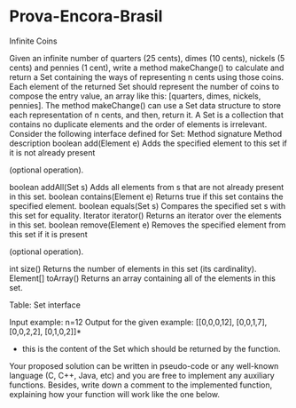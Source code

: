 # Prova-Encora-Brasil

Infinite Coins

Given an infinite number of quarters (25 cents), dimes (10 cents), nickels (5 cents) and pennies (1
cent), write a method makeChange() to calculate and return a Set containing the ways of
representing n cents using those coins. Each element of the returned Set should represent the
number of coins to compose the entry value, an array like this: [quarters, dimes,
nickels, pennies].
The method makeChange() can use a Set data structure to store each representation of n cents,
and then, return it. A Set is a collection that contains no duplicate elements and the order of
elements is irrelevant. Consider the following interface defined for Set:
Method signature Method description
boolean add(Element e) Adds the specified element to this set if it is not already present

(optional operation).

boolean addAll(Set s) Adds all elements from s that are not already present in this set.
boolean contains(Element e) Returns true if this set contains the specified element.
boolean equals(Set s) Compares the specified set s with this set for equality.
Iterator<Element> iterator() Returns an iterator over the elements in this set.
boolean remove(Element e) Removes the specified element from this set if it is present

(optional operation).

int size() Returns the number of elements in this set (its cardinality).
Element[] toArray() Returns an array containing all of the elements in this set.

Table: Set interface

Input example:
n=12
Output for the given example:
[[0,0,0,12], [0,0,1,7], [0,0,2,2], [0,1,0,2]]*
* this is the content of the Set which should be returned by the function.

Your proposed solution can be written in pseudo-code or any well-known language (C, C++, Java,
etc) and you are free to implement any auxiliary functions. Besides, write down a comment to the
implemented function, explaining how your function will work like the one below.
